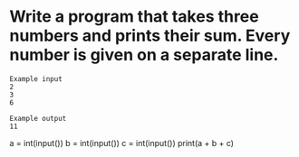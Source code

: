 # Write a program that takes three numbers and prints their sum. Every number is given on a separate line.
```
Example input
2
3
6

Example output
11
````

a = int(input())
b = int(input())
c = int(input())
print(a + b + c)
